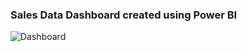 ### Sales Data Dashboard created using Power BI

![Dashboard](https://github.com/Neel1611/Sales-data-powerbi/assets/83344371/952b9055-d8e5-48a6-a6c9-ef2f5e4dfce6)
